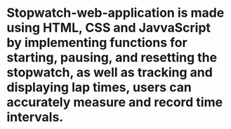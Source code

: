 # Stopwatch-web-application is made using HTML, CSS and JavvaScript by implementing functions for starting, pausing, and resetting the stopwatch, as well as tracking and displaying lap times, users can accurately measure and record time intervals. 
